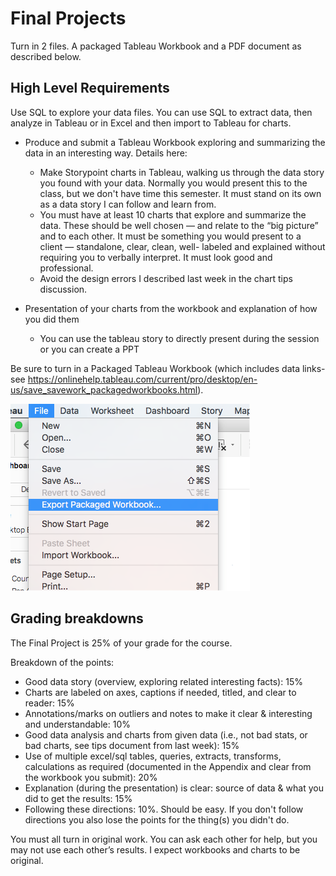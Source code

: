 
# Final Projects

Turn in 2 files. A packaged Tableau Workbook and a PDF document as described below.


## High Level Requirements

Use SQL to explore your data files. You can use SQL to extract data, then analyze in Tableau or in Excel and then import to Tableau for charts.

* Produce and submit a Tableau Workbook exploring and summarizing the data in an interesting way. Details here:

    - Make Storypoint charts in Tableau, walking us through the data story you found with your data.  Normally you would present this to the class, but we don't have time this semester. It must stand on its own as a data story I can follow and learn from.
    - You must have at least 10 charts that explore and summarize the data.  These should be well chosen — and relate to the “big picture” and to each other. It must be something you would present to a client — standalone, clear, clean, well- labeled and explained without requiring you to verbally interpret.  It must look good and professional.
    - Avoid the design errors I described last week in the chart tips discussion.

* Presentation of your charts from the workbook and explanation of how you did them
    - You can use the tableau story to directly present during the session or you can create a PPT

Be sure to turn in a Packaged Tableau Workbook (which includes data links-see https://onlinehelp.tableau.com/current/pro/desktop/en-us/save_savework_packagedworkbooks.html).  

<img src="assets/FinalProject-273e7.png">


## Grading breakdowns

The Final Project is 25% of your grade for the course.

Breakdown of the points:
* Good data story (overview, exploring related interesting facts): 15%
* Charts are labeled on axes, captions if needed, titled, and clear to reader: 15%
* Annotations/marks on outliers and notes to make it clear & interesting and understandable: 10%
* Good data analysis and charts from given data (i.e., not bad stats, or bad charts, see tips document from last week): 15%
* Use of multiple excel/sql tables, queries, extracts, transforms, calculations as required (documented in the Appendix and clear from the workbook you submit): 20%
* Explanation (during the presentation) is clear: source of data & what you did to get the results: 15%
* Following these directions: 10%. Should be easy. If you don't follow directions you also lose the points for the thing(s) you didn't do.

You must all turn in original work. You can ask each other for help, but you may not use each other’s results. I expect workbooks and charts to be original.
